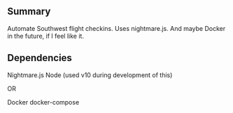 ## Summary

Automate Southwest flight checkins.  Uses nightmare.js.  And maybe Docker in the future, if I feel like it.

## Dependencies

Nightmare.js
Node (used v10 during development of this)

OR

Docker
docker-compose
